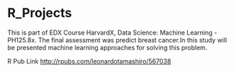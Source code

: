 # R_Projects
This is part of EDX Course HarvardX, Data Science: Machine Learning - PH125.8x. The final assessment was predict breast cancer.In this study will be presented machine learning approaches for solving this problem.

R Pub Link
http://rpubs.com/leonardotamashiro/567038


